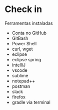 # Check in


Ferramentas instaladas

+ Conta no GitHub
+ GitBash
+ Power Shell
+ curl, wget
+ eclipse
+ eclipse spring
+ intelliJ
+ vscode
+ sublime
+ notepad++
+ postman
+ slack
+ firefox
+ gradle via terminal

